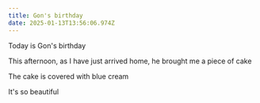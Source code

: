 ```yaml
---
title: Gon's birthday
date: 2025-01-13T13:56:06.974Z
---
```


Today is Gon's birthday

This afternoon, as I have just arrived home, he brought me a piece of cake

The cake is covered with blue cream

It's so beautiful
